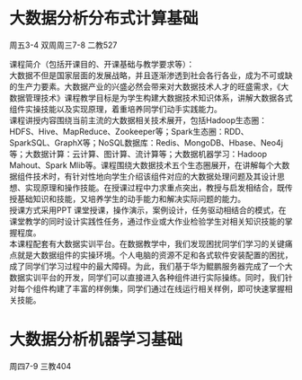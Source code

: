 # 大数据分析分布式计算基础
周五3-4  双周周三7-8 二教527

课程简介（包括开课目的、开课基础与教学要求等）：  
大数据不但是国家层面的发展战略，并且逐渐渗透到社会各行各业，成为不可或缺的生产力要素。大数据产业的兴盛必然会带来对大数据技术人才的旺盛需求，《大数据管理技术》课程教学目标是为学生构建大数据技术知识体系，讲解大数据各式组件实操技能以及实现原理，着重培养同学们动手实践能力。  
课程讲授内容围绕当前主流的大数据相关技术展开，包括Hadoop生态圈：HDFS、Hive、MapReduce、Zookeeper等；Spark生态圈：RDD、SparkSQL、GraphX等；NoSQL数据库：Redis、MongoDB、Hbase、Neo4j等；大数据计算：云计算、图计算、流计算等；大数据机器学习：Hadoop Mahout、Spark Mlib等。课程围绕大数据技术五个生态圈展开，在讲解每个大数据组件技术时，有针对性地向学生介绍该组件对应的大数据处理问题及其设计思想、实现原理和操作技能。在授课过程中力求重点突出，教授与启发相结合，既传授基础知识和技能，又培养学生的动手能力和解决实际问题的能力。  
授课方式采用PPT 课堂授课，操作演示，案例设计，任务驱动相结合的模式，在课堂教学的同时设计实践性任务，通过作业或大作业检验学生对相关知识技能的掌握程度。  
本课程配套有大数据实训平台。在数据教学中，我们发现困扰同学们学习的关键痛点就是大数据组件的实操环境。个人电脑的资源不足和各式软件安装配置的困扰，成了同学们学习过程中的最大障碍。为此，我们基于华为鲲鹏服务器完成了一个大数据实训平台的开发，同学们可以直接进入各种组件进行实际操练。同时，我们针对每个组件构建了丰富的样例集，同学们通过在线运行相关样例，即可快速掌握相关技能。


# 大数据分析机器学习基础
周四7-9  三教404
<!--stackedit_data:
eyJoaXN0b3J5IjpbMTEwOTUwNjc0NiwxMzYwMTk4NjQzXX0=
-->